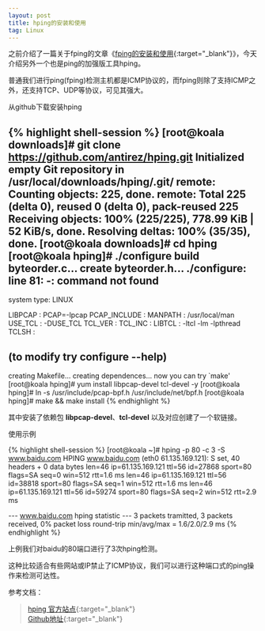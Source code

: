 ```yaml
---
layout: post
title: hping的安装和使用
tag: Linux
---
```


之前介绍了一篇关于fping的文章《[fping的安装和使用](/linux/2015/03/03/fping-install-usage.html){:target="_blank"}》，今天介绍另外一个也是ping的加强版工具hping。

普通我们进行ping(fping)检测主机都是ICMP协议的，而fping则除了支持ICMP之外，还支持TCP、UDP等协议，可见其强大。

从github下载安装hping

{% highlight shell-session %}
[root@koala downloads]# git clone https://github.com/antirez/hping.git
Initialized empty Git repository in /usr/local/downloads/hping/.git/
remote: Counting objects: 225, done.
remote: Total 225 (delta 0), reused 0 (delta 0), pack-reused 225
Receiving objects: 100% (225/225), 778.99 KiB | 52 KiB/s, done.
Resolving deltas: 100% (35/35), done.
[root@koala downloads]# cd hping
[root@koala hping]# ./configure
build byteorder.c...
create byteorder.h...
./configure: line 81: -: command not found
--------------------------------------
system type: LINUX

LIBPCAP      : PCAP=-lpcap
PCAP_INCLUDE : 
MANPATH      : /usr/local/man
USE_TCL      : -DUSE_TCL
TCL_VER      : 
TCL_INC      : 
LIBTCL       : -ltcl -lm -lpthread
TCLSH        : 

(to modify try configure --help)
--------------------------------------
creating Makefile...
creating dependences...
now you can try `make'
[root@koala hping]# yum install libpcap-devel tcl-devel -y
[root@koala hping]# ln -s /usr/include/pcap-bpf.h /usr/include/net/bpf.h
[root@koala hping]# make && make install
{% endhighlight %}

其中安装了依赖包 **libpcap-devel**、**tcl-devel** 以及对应创建了一个软链接。

使用示例

{% highlight shell-session %}
[root@koala ~]# hping -p 80 -c 3 -S www.baidu.com
HPING www.baidu.com (eth0 61.135.169.121): S set, 40 headers + 0 data bytes
len=46 ip=61.135.169.121 ttl=56 id=27868 sport=80 flags=SA seq=0 win=512 rtt=1.6 ms
len=46 ip=61.135.169.121 ttl=56 id=38818 sport=80 flags=SA seq=1 win=512 rtt=1.6 ms
len=46 ip=61.135.169.121 ttl=56 id=59274 sport=80 flags=SA seq=2 win=512 rtt=2.9 ms
 
--- www.baidu.com hping statistic ---
3 packets tramitted, 3 packets received, 0% packet loss
round-trip min/avg/max = 1.6/2.0/2.9 ms
{% endhighlight %}

上例我们对baidu的80端口进行了3次hping检测。

这种比较适合有些网站或IP禁止了ICMP协议，我们可以进行这种端口式的ping操作来检测可达性。


参考文档：

> [hping 官方站点](http://www.hping.org/){:target="_blank"}  
> [Github地址](https://github.com/antirez/hping){:target="_blank"}
